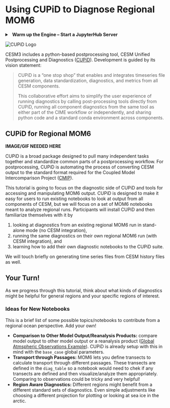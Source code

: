 # Using CUPiD to Diagnose Regional MOM6

<div class="alert alert-info">
<details>
<summary> <h4 style="margin-top: 0; padding-top: 0; margin-bottom: 0; padding-bottom: 0; display: inline-flex"> &nbsp; Warm up the Engine – Start a JupyterHub Server </h4> </summary>
If you are not already logged into <a href="https://jupyterhub.hpc.ucar.edu/" target="_blank" rel="noopener noreferrer"> jupter.hub.ucar.edu </a>, please navigate there and start a new server. 
<strong>Required Settings</strong>
  <ul>
    <li>Resource Selection: <strong>Casper PBS Batch</strong></li>  
    <li>Queue or Reservation: <strong>tutorial</strong>
    <li>Project Account: <strong>CESM0030</strong> </li>
    ...
    <li> Specify Memory per Node in GB: <strong>20</strong>
  </ul>
  Leave everything else the same!
</details>
</div>

![CUPiD Logo](../../images/CUPiD/logo.png)

CESM3 includes a python-based postprocessing tool, CESM Unified Postprocessing and Diagnostics ([CUPiD](https://ncar.github.io/CUPiD/)).
Development is guided by its vision statement:

> CUPiD is a “one stop shop” that enables and integrates timeseries file generation, data standardization, diagnostics, and metrics from all CESM components.
>
> This collaborative effort aims to simplify the user experience of running diagnostics by calling post-processing tools directly from CUPiD,
running all component diagnostics from the same tool as either part of the CIME workflow or independently,
and sharing python code and a standard conda environment across components.

## CUPiD for Regional MOM6

**IMAGE/GIF NEEDED HERE**

CUPiD is a broad package designed to pull many independent tasks together and standardize common parts of a postprocessing workflow.
For postprocessing, CUPiD is automating the process of converting CESM output to the standard format required for the Coupled Model Intercomparison Project ([CMIP](https://wcrp-cmip.org/)).

This tutorial is going to focus on the diagnostic side of CUPiD and tools for accessing and manipulating MOM6 output.
CUPiD is designed to make it easy for users to run existing notebooks to look at output from all components of CESM,
but we will focus on a set of MOM6 notebooks meant to analyze regional runs.
Participants will install CUPiD and then familiarize themselves with it by

1. looking at diagnostics from an existing regional MOM6 run in stand-alone mode (no CESM integration),
2. running the same diagnostics on their own regional MOM6 run (with CESM integration), and
3. learning how to add their own diagnostic notebooks to the CUPiD suite.

We will touch briefly on generating time series files from CESM history files as well.

## Your Turn!
As we progress through this tutorial, think about what kinds of diagnostics might be helpful for general regions and your specific regions of interest. 

### Ideas for New Notebooks
This is a brief list of some possible topics/notebooks to contribute from a regional ocean perspective. Add your own!
- **Comparison to Other Model Output/Reanalysis Products:** compare model output to other model output or a reanalysis product ([Global Atmspheric Observations Example](https://github.com/NCAR/CUPiD/blob/main/nblibrary/atm/Global_PSL_NMSE_compare_obs_lens.ipynb)). CUPiD is already setup with this in mind with the `base_case` global parameters.
- **Transport through Passages:** MOM6 lets you define transects to calculate transport through different passages. These transects are defined in the `diag_table` so a notebook would need to chek if any transects are defined and then visualize/analyze them appropriately. Comparing to observations could be tricky and very helpful!
- **Region Aware Diagnostics:** Different regions might benefit from a different standard sets of diagnostics. Even simple adjustments like choosing a different projection for plotting or looking at sea ice in the arctic. 